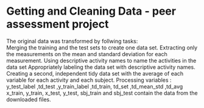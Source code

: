 # Getting and Cleaning Data - peer assessment project #
The original data was transformed by follwing tasks:                                                               
Merging the training and the test sets to create one data set.
Extracting only the measurements on the mean and standard deviation for each measurement.
Using descriptive activity names to name the activities in the data set
Appropriately labeling the data set with descriptive activity names.
Creating a second, independent tidy data set with the average of each variable for each activity and each subject. 
Processing variables :                                                                                                                                     
y_test_label ,td_test ,y_train_label ,td_train, td_set ,td_mean_std ,td_avg              
x_train, y_train, x_test, y_test, sbj_train and sbj_test contain the data from the downloaded files.


